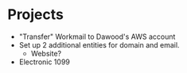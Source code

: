 <!-- TITLE: Projects -->
<!-- SUBTITLE: A queue of projects -->

# Projects
* "Transfer" Workmail to Dawood's AWS account
* Set up 2 additional entities for domain and email.
	* Website?
* Electronic 1099